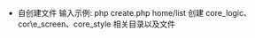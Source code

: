  * 自创建文件
     输入示例:  php create.php home/list
     创建 core\_logic、cor\e_screen、core\_style 相关目录以及文件
